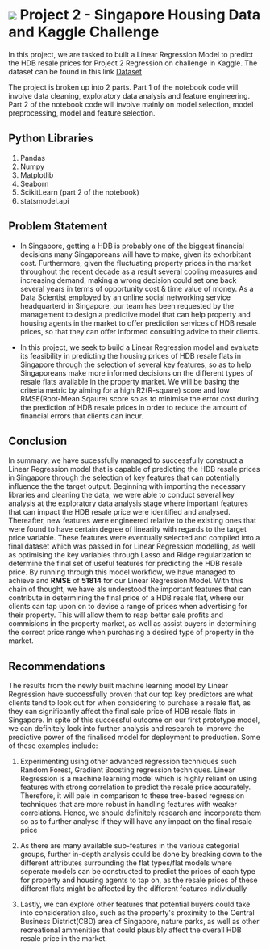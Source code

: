 #  ![](https://ga-dash.s3.amazonaws.com/production/assets/logo-9f88ae6c9c3871690e33280fcf557f33.png) Project 2 - Singapore Housing Data and Kaggle Challenge

In this project, we are tasked to built a Linear Regression Model to predict the HDB resale prices for Project 2 Regression on challenge in Kaggle. The dataset can be found in this link [Dataset](https://www.kaggle.com/competitions/dsi-sg-project-2-regression-challenge-hdb-price/data)

The project is broken up into 2 parts. Part 1 of the notebook code will involve data cleaning, exploratory data analysis and feature engineering. Part 2 of the notebook code will involve mainly on model selection, model preprocessing, model and feature selection.

## Python Libraries

1. Pandas
2. Numpy
3. Matplotlib
4. Seaborn
5. ScikitLearn (part 2 of the notebook)
6. statsmodel.api

## Problem Statement

- In Singapore, getting a HDB is probably one of the biggest financial decisions many Singaporeans will have to make, given its exhorbitant cost. Furthermore, given the fluctuating property prices in the market throughout the recent decade as a result several cooling measures and increasing demand, making a wrong decision could set one back several years in terms of opportunity cost & time value of money. As a Data Scientist employed by an online social networking service headquarterd in Singapore, our team has been requested by the management to design a predictive model that can help property and housing agents in the market to offer prediction services of HDB resale prices, so that they can offer informed consulting advice to their clients.

- In this project, we seek to build a Linear Regression model and evaluate its feasibility in predicting the housing prices of HDB resale flats in Singapore through the selection of several key features, so as to help Singaporeans make more informed decisions on the different types of resale flats available in the property market. We will be basing the criteria metric by aiming for a high R2(R-square) score and low RMSE(Root-Mean Sqaure) score so as to minimise the error cost during the prediction of HDB resale prices in order to reduce the amount of financial errors that clients can incur.

## Conclusion

In summary, we have sucessfully managed to successfully construct a Linear Regression model that is capable of predicting the HDB resale prices in Singapore through the selection of key features that can potentially influence the the target output. Beginning with importing the necessary libraries and cleaning the data, we were able to conduct several key analysis at the exploratory data analysis stage where important features that can impact the HDB resale price were identified and analysed. Thereafter, new features were engineered relative to the existing ones that were found to have certain degree of linearity with regards to the target price variable. These features were eventually selected and compiled into a final dataset which was passed in for Linear Regression modelling, as well as optimising the key variables through Lasso and Ridge regularization to determine the final set of useful features for predicting the HDB resale price. By running through this model workflow, we have managed to achieve and **RMSE** of **51814** for our Linear Regression Model. With this chain of thought, we have als understood the important features that can contribute in determining the final price of a HDB resale flat, where our clients can tap upon on to devise a range of prices when advertising for their property. This will allow them to reap better sale profits and commisions in the property market, as well as assist buyers in determining the correct price range when purchasing a desired type of property in the market.


## Recommendations

The results from the newly built machine learning model by Linear Regression have successfully proven that our top key predictors are what clients tend to look out for when considering to purchase a resale flat, as they can significantly affect the final sale price of HDB resale flats in Singapore. In spite of this successful outcome on our first prototype model, we can definitely look into further analysis and research to improve the predictive power of the finalised model for deployment to production. Some of these examples include:

1. Experimenting using other advanced regression techniques such Random Forest, Gradient Boosting regression techniques. Linear Regression is a machine learning model which is highly reliant on using features with strong correlation to predict the resale price accurately. Therefore, it will pale in comparison to these tree-based regression techniques that are more robust in handling features with weaker correlations. Hence, we should definitely research and incorporate them so as to further analyse if they will have any impact on the final resale price

2. As there are many available sub-features in the various categorial groups, further in-depth analysis could be done by breaking down to the different attributes surrounding the flat types/flat models where seperate models can be constructed to predict the prices of each type for property and housing agents to tap on, as the resale prices of these different flats might be affected by the different features individually

3. Lastly, we can explore other features that potential buyers could take into consideration also, such as the property's proximity to the Central Business District(CBD) area of Singapore, nature parks, as well as other recreational ammenities that could plausibly affect the overall HDB resale price in the market.



